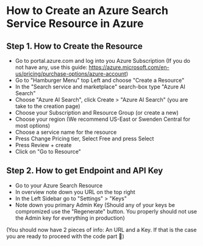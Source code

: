 ﻿# How to Create an Azure Search Service Resource in Azure

## Step 1. How to Create the Resource

- Go to portal.azure.com and log into you Azure Subscription (If you do not have any, use this guide: https://azure.microsoft.com/en-us/pricing/purchase-options/azure-account)
- Go to "Hamburger Menu" top Left and choose "Create a Resource"
- In the "Search service and marketplace" search-box type "Azure AI Search"
- Choose "Azure AI Search", click Create > "Azure AI Search" (you are take to the creation page)
- Choose your Subscription and Resource Group (or create a new)
- Choose your region (We recommend US-East or Swenden Central for most options)
- Choose a service name for the resource
- Press Change Pricing tier, Select Free and press Select
- Press Review + create
- Click on "Go to Resource"

## Step 2. How to get Endpoint and API Key
- Go to your Azure Search Resource
- In overview note down you URL on the top right
- In the Left Sidebar go to "Settings" > "Keys"
- Note down you primary Admin Key
(Should any of your keys be compromized use the "Regenerate" button. You properly should not use the Admin key for everything in production)

(You should now have 2 pieces of info: An URL and a Key. If that is the case you are ready to proceed with the code part 🙌)
